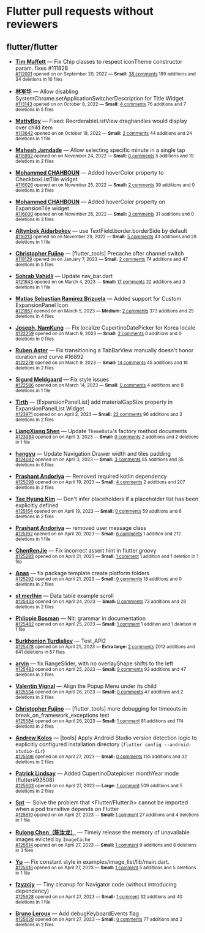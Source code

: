 # Flutter pull requests without reviewers

## flutter/flutter

* **[Tim Maffett](https://github.com/timmaffett)** &mdash; Fix Chip classes to respect iconTheme constructor param. fixes #111828<br />
    <sub>[#112001](https://github.com/flutter/flutter/pull/112001) opened on on September 20, 2022 &mdash; **Small:** [38 comments](https://github.com/flutter/flutter/pull/112001) 189 additions and 34 deletions in 10 files</sub><br />

* **[林军华](https://github.com/JunhuaLin)** &mdash; Allow disabling SystemChrome.setApplicationSwitcherDescription for Title Widget<br />
    <sub>[#113143](https://github.com/flutter/flutter/pull/113143) opened on on October 8, 2022 &mdash; **Small:** [4 comments](https://github.com/flutter/flutter/pull/113143) 76 additions and 7 deletions in 5 files</sub><br />

* **[MattyBoy](https://github.com/MattyBoy4444)** &mdash; Fixed: ReorderableListView draghandles would display over child item<br />
    <sub>[#113642](https://github.com/flutter/flutter/pull/113642) opened on on October 18, 2022 &mdash; **Small:** [2 comments](https://github.com/flutter/flutter/pull/113642) 44 additions and 24 deletions in 1 file</sub><br />

* **[Mahesh Jamdade](https://github.com/maheshmnj)** &mdash; Allow selecting specific minute in a single tap<br />
    <sub>[#115992](https://github.com/flutter/flutter/pull/115992) opened on on November 24, 2022 &mdash; **Small:** [0 comments](https://github.com/flutter/flutter/pull/115992) 5 additions and 19 deletions in 2 files</sub><br />

* **[Mohammed  CHAHBOUN](https://github.com/M97Chahboun)** &mdash; Added hoverColor property to CheckboxListTile widget<br />
    <sub>[#116026](https://github.com/flutter/flutter/pull/116026) opened on on November 25, 2022 &mdash; **Small:** [2 comments](https://github.com/flutter/flutter/pull/116026) 39 additions and 0 deletions in 3 files</sub><br />

* **[Mohammed  CHAHBOUN](https://github.com/M97Chahboun)** &mdash; Added hoverColor property on ExpansionTile widget<br />
    <sub>[#116030](https://github.com/flutter/flutter/pull/116030) opened on on November 25, 2022 &mdash; **Small:** [3 comments](https://github.com/flutter/flutter/pull/116030) 31 additions and 0 deletions in 3 files</sub><br />

* **[Altynbek Aidarbekov](https://github.com/altynbek132)** &mdash; use TextField.border.borderSide by default<br />
    <sub>[#116213](https://github.com/flutter/flutter/pull/116213) opened on on November 29, 2022 &mdash; **Small:** [5 comments](https://github.com/flutter/flutter/pull/116213) 43 additions and 28 deletions in 1 file</sub><br />

* **[Christopher Fujino](https://github.com/christopherfujino)** &mdash; [flutter_tools] Precache after channel switch<br />
    <sub>[#118129](https://github.com/flutter/flutter/pull/118129) opened on on January 7, 2023 &mdash; **Small:** [2 comments](https://github.com/flutter/flutter/pull/118129) 74 additions and 47 deletions in 5 files</sub><br />

* **[Sohrab Vahidli](https://github.com/sohrabonline)** &mdash; Update nav_bar.dart<br />
    <sub>[#121943](https://github.com/flutter/flutter/pull/121943) opened on on March 4, 2023 &mdash; **Small:** [17 comments](https://github.com/flutter/flutter/pull/121943) 22 additions and 3 deletions in 1 file</sub><br />

* **[Matias Sebastian Ramirez Brizuela](https://github.com/ramirezsebas)** &mdash; Added support for Custom ExpansionPanel Icon<br />
    <sub>[#121957](https://github.com/flutter/flutter/pull/121957) opened on on March 5, 2023 &mdash; **Medium:** [2 comments](https://github.com/flutter/flutter/pull/121957) 373 additions and 25 deletions in 4 files</sub><br />

* **[Joseph, NamKung](https://github.com/JosephNK)** &mdash; Fix localize CupertinoDatePicker for Korea locale<br />
    <sub>[#122259](https://github.com/flutter/flutter/pull/122259) opened on on March 9, 2023 &mdash; **Small:** [2 comments](https://github.com/flutter/flutter/pull/122259) 0 additions and 0 deletions in 0 files</sub><br />

* **[Ruben Aster](https://github.com/rubenaster)** &mdash; Fix transitioning a TabBarView manually doesn't honor duration and curve #16892<br />
    <sub>[#122279](https://github.com/flutter/flutter/pull/122279) opened on on March 9, 2023 &mdash; **Small:** [14 comments](https://github.com/flutter/flutter/pull/122279) 45 additions and 16 deletions in 2 files</sub><br />

* **[Sigurd Meldgaard](https://github.com/sigurdm)** &mdash; Fix style issues<br />
    <sub>[#122586](https://github.com/flutter/flutter/pull/122586) opened on on March 14, 2023 &mdash; **Small:** [0 comments](https://github.com/flutter/flutter/pull/122586) 4 additions and 8 deletions in 1 file</sub><br />

* **[Tirth](https://github.com/piedcipher)** &mdash; [ExpansionPanelList] add materialGapSize property in ExpansionPanelList Widget<br />
    <sub>[#123971](https://github.com/flutter/flutter/pull/123971) opened on on April 2, 2023 &mdash; **Small:** [22 comments](https://github.com/flutter/flutter/pull/123971) 96 additions and 2 deletions in 2 files</sub><br />

* **[LiangXiang Shen](https://github.com/kj415j45)** &mdash; Update `ThemeData`'s factory method documents<br />
    <sub>[#123984](https://github.com/flutter/flutter/pull/123984) opened on on April 3, 2023 &mdash; **Small:** [0 comments](https://github.com/flutter/flutter/pull/123984) 2 additions and 2 deletions in 1 file</sub><br />

* **[hangyu](https://github.com/hangyujin)** &mdash; Update Navigation Drawer width and tiles padding<br />
    <sub>[#124042](https://github.com/flutter/flutter/pull/124042) opened on on April 3, 2023 &mdash; **Small:** [3 comments](https://github.com/flutter/flutter/pull/124042) 65 additions and 35 deletions in 6 files</sub><br />

* **[Prashant Andoriya](https://github.com/andoriyaprashant)** &mdash; Removed required kotlin dependency<br />
    <sub>[#125098](https://github.com/flutter/flutter/pull/125098) opened on on April 19, 2023 &mdash; **Small:** [4 comments](https://github.com/flutter/flutter/pull/125098) 2 additions and 207 deletions in 2 files</sub><br />

* **[Tae Hyung Kim](https://github.com/thkim1011)** &mdash; Don't infer placeholders if a placeholder list has been explicitly defined<br />
    <sub>[#125154](https://github.com/flutter/flutter/pull/125154) opened on on April 19, 2023 &mdash; **Small:** [0 comments](https://github.com/flutter/flutter/pull/125154) 59 additions and 6 deletions in 2 files</sub><br />

* **[Prashant Andoriya](https://github.com/andoriyaprashant)** &mdash; removed user message class<br />
    <sub>[#125192](https://github.com/flutter/flutter/pull/125192) opened on on April 20, 2023 &mdash; **Small:** [6 comments](https://github.com/flutter/flutter/pull/125192) 1 addition and 212 deletions in 1 file</sub><br />

* **[ChenRenJie](https://github.com/b7woreo)** &mdash; Fix incorrect assert hint in flutter.groovy<br />
    <sub>[#125283](https://github.com/flutter/flutter/pull/125283) opened on on April 21, 2023 &mdash; **Small:** [1 comment](https://github.com/flutter/flutter/pull/125283) 1 addition and 1 deletion in 1 file</sub><br />

* **[Anas](https://github.com/Anas35)** &mdash; fix package template create platform folders<br />
    <sub>[#125292](https://github.com/flutter/flutter/pull/125292) opened on on April 21, 2023 &mdash; **Small:** [0 comments](https://github.com/flutter/flutter/pull/125292) 18 additions and 0 deletions in 2 files</sub><br />

* **[st merlhin](https://github.com/stMerlHin)** &mdash; Data table example scroll<br />
    <sub>[#125433](https://github.com/flutter/flutter/pull/125433) opened on on April 24, 2023 &mdash; **Small:** [0 comments](https://github.com/flutter/flutter/pull/125433) 73 additions and 28 deletions in 2 files</sub><br />

* **[Phlippie Bosman](https://github.com/phlippieb-discovery)** &mdash; Nit: grammar in documentation<br />
    <sub>[#125462](https://github.com/flutter/flutter/pull/125462) opened on on April 25, 2023 &mdash; **Small:** [1 comment](https://github.com/flutter/flutter/pull/125462) 1 addition and 1 deletion in 1 file</sub><br />

* **[Burkhonjon Turdialiev](https://github.com/burhonjonturdaliyev)** &mdash; Test_APi2<br />
    <sub>[#125478](https://github.com/flutter/flutter/pull/125478) opened on on April 25, 2023 &mdash; **Extra large:** [2 comments](https://github.com/flutter/flutter/pull/125478) 2012 additions and 641 deletions in 57 files</sub><br />

* **[arvin](https://github.com/arvinwli)** &mdash; fix RangeSlider, with no overlayShape shifts to the left<br />
    <sub>[#125483](https://github.com/flutter/flutter/pull/125483) opened on on April 25, 2023 &mdash; **Small:** [9 comments](https://github.com/flutter/flutter/pull/125483) 93 additions and 47 deletions in 2 files</sub><br />

* **[Valentin Vignal](https://github.com/ValentinVignal)** &mdash; Align the Popup Menu under its child<br />
    <sub>[#125534](https://github.com/flutter/flutter/pull/125534) opened on on April 26, 2023 &mdash; **Small:** [0 comments](https://github.com/flutter/flutter/pull/125534) 47 additions and 2 deletions in 2 files</sub><br />

* **[Christopher Fujino](https://github.com/christopherfujino)** &mdash; [flutter_tools] more debugging for timeouts in break_on_framework_exceptions test<br />
    <sub>[#125584](https://github.com/flutter/flutter/pull/125584) opened on on April 26, 2023 &mdash; **Small:** [1 comment](https://github.com/flutter/flutter/pull/125584) 81 additions and 174 deletions in 2 files</sub><br />

* **[Andrew Kolos](https://github.com/andrewkolos)** &mdash; [tools] Apply Android Studio version detection logic to explicitly configured installation directory (`flutter config --android-studio-dir`)<br />
    <sub>[#125596](https://github.com/flutter/flutter/pull/125596) opened on on April 27, 2023 &mdash; **Small:** [0 comments](https://github.com/flutter/flutter/pull/125596) 155 additions and 32 deletions in 2 files</sub><br />

* **[Patrick Lindsay](https://github.com/lindsaypj)** &mdash; Added CupertinoDatepicker monthYear mode (flutter#93508)<br />
    <sub>[#125603](https://github.com/flutter/flutter/pull/125603) opened on on April 27, 2023 &mdash; **Large:** [1 comment](https://github.com/flutter/flutter/pull/125603) 509 additions and 5 deletions in 2 files</sub><br />

* **[Spt](https://github.com/intspt)** &mdash; Solve the problem that <Flutter/Flutter.h> cannot be imported when a pod transitive depends on Flutter<br />
    <sub>[#125610](https://github.com/flutter/flutter/pull/125610) opened on on April 27, 2023 &mdash; **Small:** [1 comment](https://github.com/flutter/flutter/pull/125610) 27 additions and 4 deletions in 1 file</sub><br />

* **[Rulong Chen（陈汝龙）](https://github.com/0xZOne)** &mdash; Timely release the memory of unavailable images evicted by `ImageCache`<br />
    <sub>[#125614](https://github.com/flutter/flutter/pull/125614) opened on on April 27, 2023 &mdash; **Small:** [1 comment](https://github.com/flutter/flutter/pull/125614) 9 additions and 8 deletions in 3 files</sub><br />

* **[Yu](https://github.com/negotoyolo)** &mdash; Fix constant style in examples/image_list/lib/main.dart.<br />
    <sub>[#125616](https://github.com/flutter/flutter/pull/125616) opened on on April 27, 2023 &mdash; **Small:** [1 comment](https://github.com/flutter/flutter/pull/125616) 5 additions and 5 deletions in 1 file</sub><br />

* **[fzyzcjy](https://github.com/fzyzcjy)** &mdash; Tiny cleanup for Navigator code (without introducing dependency)<br />
    <sub>[#125628](https://github.com/flutter/flutter/pull/125628) opened on on April 27, 2023 &mdash; **Small:** [1 comment](https://github.com/flutter/flutter/pull/125628) 32 additions and 40 deletions in 1 file</sub><br />

* **[Bruno Leroux](https://github.com/bleroux)** &mdash; Add debugKeyboardEvents flag<br />
    <sub>[#125629](https://github.com/flutter/flutter/pull/125629) opened on on April 27, 2023 &mdash; **Small:** [0 comments](https://github.com/flutter/flutter/pull/125629) 77 additions and 2 deletions in 2 files</sub><br />

